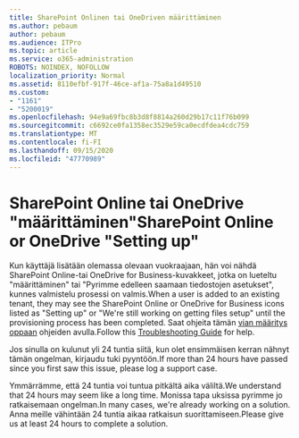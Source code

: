 ```yaml
---
title: SharePoint Onlinen tai OneDriven määrittäminen
ms.author: pebaum
author: pebaum
ms.audience: ITPro
ms.topic: article
ms.service: o365-administration
ROBOTS: NOINDEX, NOFOLLOW
localization_priority: Normal
ms.assetid: 8110efbf-917f-46ce-af1a-75a8a1d49510
ms.custom:
- "1161"
- "5200019"
ms.openlocfilehash: 94e9a69fbc8b3d8f8814a260d29b17c11f76b099
ms.sourcegitcommit: c6692ce0fa1358ec3529e59ca0ecdfdea4cdc759
ms.translationtype: MT
ms.contentlocale: fi-FI
ms.lasthandoff: 09/15/2020
ms.locfileid: "47770989"
---
```

# <a name="sharepoint-online-or-onedrive-setting-up"></a><span data-ttu-id="7a4a6-102">SharePoint Online tai OneDrive "määrittäminen"</span><span class="sxs-lookup"><span data-stu-id="7a4a6-102">SharePoint Online or OneDrive "Setting up"</span></span>

<span data-ttu-id="7a4a6-103">Kun käyttäjä lisätään olemassa olevaan vuokraajaan, hän voi nähdä SharePoint Online-tai OneDrive for Business-kuvakkeet, jotka on lueteltu "määrittäminen" tai "Pyrimme edelleen saamaan tiedostojen asetukset", kunnes valmistelu prosessi on valmis.</span><span class="sxs-lookup"><span data-stu-id="7a4a6-103">When a user is added to an existing tenant, they may see the SharePoint Online or OneDrive for Business icons listed as "Setting up" or "We're still working on getting files setup" until the provisioning process has been completed.</span></span> <span data-ttu-id="7a4a6-104">Saat ohjeita tämän [vian määritys oppaan](https://docs.microsoft.com/sharepoint/support/sites/troubleshooting-guide-for-sites-stopped-at-provisioning) ohjeiden avulla.</span><span class="sxs-lookup"><span data-stu-id="7a4a6-104">Follow this [Troubleshooting Guide](https://docs.microsoft.com/sharepoint/support/sites/troubleshooting-guide-for-sites-stopped-at-provisioning) for help.</span></span>

<span data-ttu-id="7a4a6-105">Jos sinulla on kulunut yli 24 tuntia siitä, kun olet ensimmäisen kerran nähnyt tämän ongelman, kirjaudu tuki pyyntöön.</span><span class="sxs-lookup"><span data-stu-id="7a4a6-105">If more than 24 hours have passed since you first saw this issue, please log a support case.</span></span>

<span data-ttu-id="7a4a6-106">Ymmärrämme, että 24 tuntia voi tuntua pitkältä aika väliltä.</span><span class="sxs-lookup"><span data-stu-id="7a4a6-106">We understand that 24 hours may seem like a long time.</span></span> <span data-ttu-id="7a4a6-107">Monissa tapa uksissa pyrimme jo ratkaisemaan ongelman.</span><span class="sxs-lookup"><span data-stu-id="7a4a6-107">In many cases, we're already working on a solution.</span></span> <span data-ttu-id="7a4a6-108">Anna meille vähintään 24 tuntia aikaa ratkaisun suorittamiseen.</span><span class="sxs-lookup"><span data-stu-id="7a4a6-108">Please give us at least 24 hours to complete a solution.</span></span>
